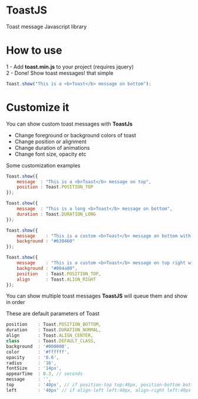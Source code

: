 # ToastJS
Toast message Javascript library

# How to use

1 - Add <b>toast.min.js</b> to your project (requires jquery)<br>
2 - Done! Show toast messages! that simple

```javascript
Toast.show("This is a <b>Toast</b> message on bottom"); 
```

# Customize it

You can show custom toast messages with <b>ToastJs</b><br>
- Change foreground or background colors of toast<br>
- Change position or alignment<br>
- Change duration of animations<br>
- Change font size, opacity etc<br>

Some customization examples <br>

```javascript
Toast.show({
    message  : "This is a <b>Toast</b> message on top",
    position : Toast.POSITION_TOP 
}); 
```

```javascript
Toast.show({
    message  : "This is a long <b>Toast</b> message on bottom",
    duration : Toast.DURATION_LONG 
});  
```

```javascript
Toast.show({
    message    : "This is a custom <b>Toast</b> message on bottom with purple background",
    background : "#630460" 
});  
```

```javascript
Toast.show({
    message    : "This is a custom <b>Toast</b> message on top right with blue background",
    background : "#004a80",
    position   : Toast.POSITION_TOP,
    align      : Toast.ALIGN_RIGHT
});  
```

You can show multiple toast messages <b>ToastJS</b> will queue them and show in order

These are default parameters of Toast
```javascript
position    : Toast.POSITION_BOTTOM,
duration    : Toast.DURATION_NORMAL,
align       : Toast.ALIGN_CENTER,
class       : Toast.DEFAULT_CLASS,
background  : '#000000',
color       : '#ffffff',
opacity     : '0.6',
radius      : '16',
fontSize    : '14px',
appearTime  : 0.3, // seconds
message     : '',
top         : '40px', // if position-top top:40px, position-bottom bottom:40px
left        : '40px' // if align-left left:40px, align-right left:40px
```

